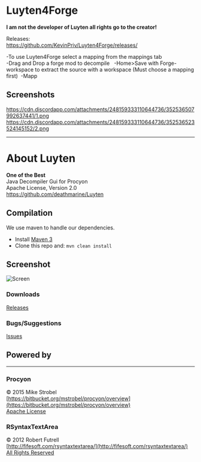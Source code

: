 Luyten4Forge 
======
**I am not the developer of Luyten all rights go to the creator!**   

Releases:   
https://github.com/KevinPriv/Luyten4Forge/releases/

-To use Luyten4Forge select a mapping from the mappings tab   
-Drag and Drop a forge mod to decompile   
-Home>Save with Forge-workspace to extract the source with a workspace (Must choose a mapping first)  -Mapp
## Screenshots
https://cdn.discordapp.com/attachments/248159333110644736/352536507992637441/1.png
https://cdn.discordapp.com/attachments/248159333110644736/352536523524145152/2.png
*****




About Luyten
======
**One of the Best**  
Java Decompiler Gui for Procyon  
Apache License, Version 2.0  
https://github.com/deathmarine/Luyten
## Compilation     

We use maven to handle our dependencies.

* Install [Maven 3](http://maven.apache.org/download.html)
* Clone this repo and: `mvn clean install`

## Screenshot
![Screen](http://img.ctrlv.in/img/14/09/27/54271ba60e64d.png)

### Downloads
[Releases](https://github.com/deathmarine/Luyten/releases/latest)  

### Bugs/Suggestions
[Issues](https://github.com/deathmarine/Luyten/issues)  


## Powered by 
*****

### Procyon
&copy; 2015 Mike Strobel  
[https://bitbucket.org/mstrobel/procyon/overview](https://bitbucket.org/mstrobel/procyon/overview)  
[Apache License](https://github.com/deathmarine/Luyten/blob/master/distfiles/Procyon.License.txt)  


### RSyntaxTextArea
&copy; 2012 Robert Futrell  
[http://fifesoft.com/rsyntaxtextarea/](http://fifesoft.com/rsyntaxtextarea/)  
[All Rights Reserved](https://github.com/deathmarine/Luyten/blob/master/distfiles/RSyntaxTextArea.License.txt)
